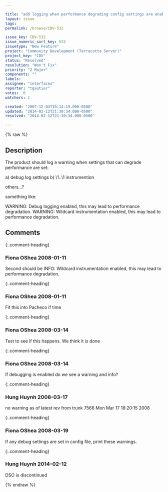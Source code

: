 ```yaml
---

title: "add logging when performance degrading config settings are enabled"
layout: issue
tags: 
permalink: /browse/CDV-532

issue_key: CDV-532
issue_numeric_sort_key: 532
issuetype: "New Feature"
project: "Community Development (Terracotta Server)"
project_key: "CDV"
status: "Resolved"
resolution: "Won't Fix"
priority: "2 Major"
components: ""
labels: 
assignee: "interfaces"
reporter: "tgautier"
votes:  0
watchers: 1

created: "2007-12-03T19:14:19.000-0500"
updated: "2014-02-12T21:30:34.000-0500"
resolved: "2014-02-12T21:30:34.000-0500"

---
```




{% raw %}



## Description

<div markdown="1" class="description">

The product should log a warning when settings that can degrade performance are set:

a) debug log settings
b) \1..\1 instrumention

others...?

something like:

WARNING: Debug logging enabled, this may lead to performance degradation.
WARNING: Wildcard instrumentation enabled, this may lead to performance degradation.



</div>

## Comments


{:.comment-heading}
### **Fiona OShea** <span class="date">2008-01-11</span>

<div markdown="1" class="comment">

Second should be 
INFO: Wildcard instrumentation enabled, this may lead to performance degradation. 

</div>


{:.comment-heading}
### **Fiona OShea** <span class="date">2008-01-11</span>

<div markdown="1" class="comment">

Fit this into Pacheco if time

</div>


{:.comment-heading}
### **Fiona OShea** <span class="date">2008-03-14</span>

<div markdown="1" class="comment">

Test to see if this happens. We think it is done

</div>


{:.comment-heading}
### **Fiona OShea** <span class="date">2008-03-14</span>

<div markdown="1" class="comment">

If debugging is enabled do we see a warning and info?

</div>


{:.comment-heading}
### **Hung Huynh** <span class="date">2008-03-17</span>

<div markdown="1" class="comment">

no warning as of latest rev from trunk 7566 Mon Mar 17 18:20:15 2008

</div>


{:.comment-heading}
### **Fiona OShea** <span class="date">2008-03-19</span>

<div markdown="1" class="comment">

If any debug settings are set in config file, print these warnings.

</div>


{:.comment-heading}
### **Hung Huynh** <span class="date">2014-02-12</span>

<div markdown="1" class="comment">

DSO is discontinued

</div>



{% endraw %}
